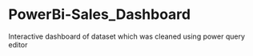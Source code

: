 # PowerBi-Sales_Dashboard
Interactive dashboard of dataset which was cleaned using power query editor
